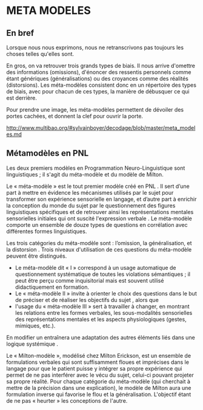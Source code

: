 # META MODELES

## En bref

Lorsque nous nous exprimons, nous ne retranscrivons pas toujours les choses telles qu'elles sont.

En gros, on va retrouver trois grands types de biais. Il nous arrive d'omettre des informations (omissions), d'énoncer des ressentis personnels comme étant génériques (généralisations) ou des croyances comme des réalités (distorsions). Les méta-modèles consistent donc en un répertoire des types de biais, avec pour chacun de ces types, la manière de débusquer ce qui est derrière.

Pour prendre une image, les méta-modèles permettent de dévoiler des portes cachées, et donnent la clef pour ouvrir la porte.


http://www.multibao.org/#sylvainboyer/decodage/blob/master/meta_modeles.md


## Métamodèles en PNL

Les deux premiers modèles en Programmation Neuro-Linguistique sont linguistiques ; il s'agit du méta-modèle et du modèle de Milton.

Le « méta-modèle » est le tout premier modèle créé en PNL . Il sert d’une part à mettre en évidence les mécanismes utilisés par le sujet pour transformer son expérience sensorielle en langage, et d’autre part à enrichir la conception du monde du sujet par le questionnement des figures linguistiques spécifiques et de retrouver ainsi les représentations mentales sensorielles initiales qui ont suscité l'expression verbale . Le méta-modèle comporte un ensemble de douze types de questions en corrélation avec différentes formes linguistiques. 

Les trois catégories du méta-modèle sont : l’omission, la généralisation, et la distorsion . Trois niveaux d'utilisation de ces questions du méta-modèle peuvent être distingués. 

- Le méta-modèle dit « I » correspond à un usage automatique de questionnement systématique de toutes les violations
sémantiques ; il peut être perçu comme inquisitorial mais est souvent utilisé didactiquement en formation. 
- Le « méta-modèle II » invite à orienter le choix des questions dans le but de préciser et de réaliser les objectifs du sujet , alors que 
- l'usage du « méta-modèle III » sert à travailler à changer, en montrant les relations entre les formes verbales, les sous-modalités sensorielles des représentations mentales et les aspects physiologiques (gestes, mimiques,
etc.). 

En modifier un entraînera une adaptation des autres éléments liés dans une logique systémique .

Le « Milton-modèle », modélisé chez Milton Erickson, est un ensemble de formulations verbales qui sont suffisamment floues et imprécises dans le langage pour que le patient puisse y intégrer sa propre expérience qui permet de ne pas interférer avec le vécu du sujet, celui-ci pouvant projeter sa propre réalité. Pour chaque catégorie du méta-modèle (qui cherchait à mettre de la précision dans une explication), le modèle de Milton aura une formulation inverse qui favorise le flou et la généralisation. L'objectif étant de ne pas « heurter » les conceptions de l'autre.
